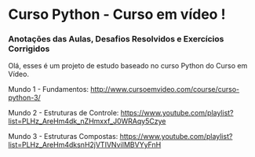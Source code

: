 # Curso Python - Curso em vídeo !

### Anotações das Aulas, Desafios Resolvidos e Exercícios Corrigidos
Olá, esses é um projeto de estudo baseado no curso Python do Curso em Vídeo.

Mundo 1 - Fundamentos: http://www.cursoemvideo.com/course/curso-python-3/

Mundo 2 - Estruturas de Controle: https://www.youtube.com/playlist?list=PLHz_AreHm4dk_nZHmxxf_J0WRAqy5Czye

Mundo 3 - Estruturas Compostas: https://www.youtube.com/playlist?list=PLHz_AreHm4dksnH2jVTIVNviIMBVYyFnH
